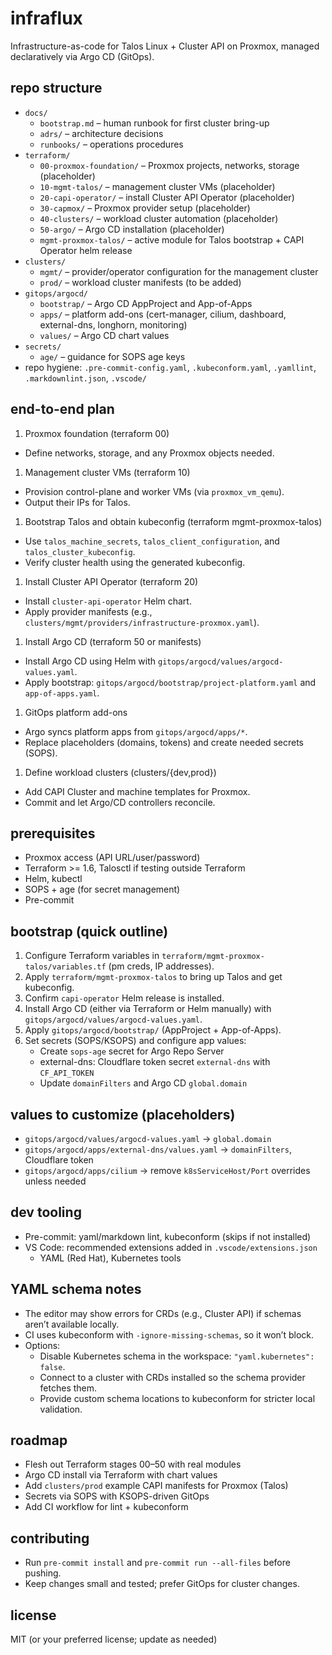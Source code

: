 # infraflux

Infrastructure-as-code for Talos Linux + Cluster API on Proxmox, managed declaratively via Argo CD (GitOps).

## repo structure

- `docs/`
  - `bootstrap.md` – human runbook for first cluster bring-up
  - `adrs/` – architecture decisions
  - `runbooks/` – operations procedures
- `terraform/`
  - `00-proxmox-foundation/` – Proxmox projects, networks, storage (placeholder)
  - `10-mgmt-talos/` – management cluster VMs (placeholder)
  - `20-capi-operator/` – install Cluster API Operator (placeholder)
  - `30-capmox/` – Proxmox provider setup (placeholder)
  - `40-clusters/` – workload cluster automation (placeholder)
  - `50-argo/` – Argo CD installation (placeholder)
  - `mgmt-proxmox-talos/` – active module for Talos bootstrap + CAPI Operator helm release
- `clusters/`
  - `mgmt/` – provider/operator configuration for the management cluster
  - `prod/` – workload cluster manifests (to be added)
- `gitops/argocd/`
  - `bootstrap/` – Argo CD AppProject and App-of-Apps
  - `apps/` – platform add-ons (cert-manager, cilium, dashboard, external-dns, longhorn, monitoring)
  - `values/` – Argo CD chart values
- `secrets/`
  - `age/` – guidance for SOPS age keys
- repo hygiene: `.pre-commit-config.yaml`, `.kubeconform.yaml`, `.yamllint`, `.markdownlint.json`, `.vscode/`

## end-to-end plan

1. Proxmox foundation (terraform 00)

- Define networks, storage, and any Proxmox objects needed.

1. Management cluster VMs (terraform 10)

- Provision control-plane and worker VMs (via `proxmox_vm_qemu`).
- Output their IPs for Talos.

1. Bootstrap Talos and obtain kubeconfig (terraform mgmt-proxmox-talos)

- Use `talos_machine_secrets`, `talos_client_configuration`, and `talos_cluster_kubeconfig`.
- Verify cluster health using the generated kubeconfig.

1. Install Cluster API Operator (terraform 20)

- Install `cluster-api-operator` Helm chart.
- Apply provider manifests (e.g., `clusters/mgmt/providers/infrastructure-proxmox.yaml`).

1. Install Argo CD (terraform 50 or manifests)

- Install Argo CD using Helm with `gitops/argocd/values/argocd-values.yaml`.
- Apply bootstrap: `gitops/argocd/bootstrap/project-platform.yaml` and `app-of-apps.yaml`.

1. GitOps platform add-ons

- Argo syncs platform apps from `gitops/argocd/apps/*`.
- Replace placeholders (domains, tokens) and create needed secrets (SOPS).

1. Define workload clusters (clusters/{dev,prod})

- Add CAPI Cluster and machine templates for Proxmox.
- Commit and let Argo/CD controllers reconcile.

## prerequisites

- Proxmox access (API URL/user/password)
- Terraform >= 1.6, Talosctl if testing outside Terraform
- Helm, kubectl
- SOPS + age (for secret management)
- Pre-commit

## bootstrap (quick outline)

1. Configure Terraform variables in `terraform/mgmt-proxmox-talos/variables.tf` (pm creds, IP addresses).
2. Apply `terraform/mgmt-proxmox-talos` to bring up Talos and get kubeconfig.
3. Confirm `capi-operator` Helm release is installed.
4. Install Argo CD (either via Terraform or Helm manually) with `gitops/argocd/values/argocd-values.yaml`.
5. Apply `gitops/argocd/bootstrap/` (AppProject + App-of-Apps).
6. Set secrets (SOPS/KSOPS) and configure app values:
   - Create `sops-age` secret for Argo Repo Server
   - external-dns: Cloudflare token secret `external-dns` with `CF_API_TOKEN`
   - Update `domainFilters` and Argo CD `global.domain`

## values to customize (placeholders)

- `gitops/argocd/values/argocd-values.yaml` → `global.domain`
- `gitops/argocd/apps/external-dns/values.yaml` → `domainFilters`, Cloudflare token
- `gitops/argocd/apps/cilium` → remove `k8sServiceHost/Port` overrides unless needed

## dev tooling

- Pre-commit: yaml/markdown lint, kubeconform (skips if not installed)
- VS Code: recommended extensions added in `.vscode/extensions.json`
  - YAML (Red Hat), Kubernetes tools

## YAML schema notes

- The editor may show errors for CRDs (e.g., Cluster API) if schemas aren’t available locally.
- CI uses kubeconform with `-ignore-missing-schemas`, so it won’t block.
- Options:
  - Disable Kubernetes schema in the workspace: `"yaml.kubernetes": false`.
  - Connect to a cluster with CRDs installed so the schema provider fetches them.
  - Provide custom schema locations to kubeconform for stricter local validation.

## roadmap

- Flesh out Terraform stages 00–50 with real modules
- Argo CD install via Terraform with chart values
- Add `clusters/prod` example CAPI manifests for Proxmox (Talos)
- Secrets via SOPS with KSOPS-driven GitOps
- Add CI workflow for lint + kubeconform

## contributing

- Run `pre-commit install` and `pre-commit run --all-files` before pushing.
- Keep changes small and tested; prefer GitOps for cluster changes.

## license

MIT (or your preferred license; update as needed)
